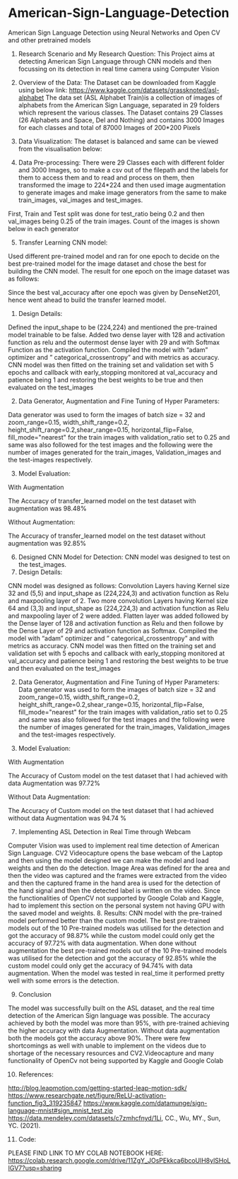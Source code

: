 # American-Sign-Language-Detection
American Sign Language Detection using Neural Networks and Open CV and other pretrained models

1.	Research Scenario and My Research Question:
This Project aims at detecting American Sign Language through CNN models and then focussing on its detection in real time camera using Computer Vision
2.	Overview of the Data:
The Dataset can be downloaded from Kaggle using below link:
https://www.kaggle.com/datasets/grassknoted/asl-alphabet
The data set (ASL Alphabet Train)is a collection of images of alphabets from the American Sign Language, separated in 29 folders which represent the various classes. The Dataset contains 29 Classes (26 Alphabets and Space, Del and Nothing) and contains 3000 Images for each classes and total of 87000 Images of 200*200 Pixels

3.	Data Visualization:
The dataset is balanced and same can be viewed from the visualisation below:

 

 

4.	Data Pre-processing:
There were 29 Classes each with different folder and 3000 Images, so to make a csv out of the filepath and the labels for them to access them and to read and process on them, then transformed the image to 224*224 and then used image augmentation to generate images and make image generators from the same to make train_images, val_images and test_images.

First, Train and Test split was done for test_ratio being 0.2 and then val_images being 0.25 of the train images. Count of the images is shown below in each generator
 
5.	Transfer Learning CNN model:

Used different pre-trained model and ran for one epoch to decide on the best pre-trained model for the image dataset and chose the best for building the CNN model. The result for one epoch on the image dataset was as follows:
 

  
Since the best val_accuracy after one epoch was given by DenseNet201, hence went ahead to build the transfer learned model.
1.  Design Details:

Defined the input_shape to be (224,224) and mentioned the pre-trained model trainable to be false.
Added two dense layer with 128 and activation function as relu and the outermost dense layer with 29 and with Softmax Function as the activation function.
Compiled the model with “adam” optimizer and ” categorical_crossentropy” and with metrics as accuracy.
CNN model was then fitted on the training set and validation set with 5 epochs and callback with early_stopping monitored at val_accuracy and patience being 1 and restoring the best weights to be true and then evaluated on the test_images


2. Data Generator, Augmentation and Fine Tuning of Hyper Parameters:

Data generator was used to form the images of batch size = 32 and zoom_range=0.15, width_shift_range=0.2,  height_shift_range=0.2,shear_range=0.15, horizontal_flip=False, fill_mode="nearest" for the train images with validation_ratio set to 0.25 and same was also followed for the test images and the following were the number of images generated for the train_images, Validation_images and the test-images respectively.
 

3. Model Evaluation:

With Augmentation
 


The Accuracy of transfer_learned model on the test dataset with augmentation was 98.48%
 
Without Augmentation:
 
The Accuracy of transfer_learned model on the test dataset without augmentation was 92.85%

 

 



6.	Designed CNN Model for Detection:
CNN model was designed to test on the test_images.
1. Design Details:

CNN model was designed as follows:
Convolution Layers having Kernel size 32 and (5,5) and input_shape as (224,224,3) and activation function as Relu and maxpooling layer of 2.
Two more convolution Layers having Kernel size 64 and (3,3) and input_shape as (224,224,3) and activation function as Relu and maxpooling layer of 2 were added.
Flatten layer was added followed by the Dense layer of 128 and activation function as Relu and then followe by the Dense Layer of 29 and activation function as Softmax.
Compiled the model with “adam” optimizer and ” categorical_crossentropy” and with metrics as accuracy.
CNN model was then fitted on the training set and validation set with 5 epochs and callback with early_stopping monitored at val_accuracy and patience being 1 and restoring the best weights to be true and then evaluated on the test_images

2. Data Generator, Augmentation and Fine Tuning of Hyper Parameters:
Data generator was used to form the images of batch size = 32 and zoom_range=0.15, width_shift_range=0.2,  height_shift_range=0.2,shear_range=0.15, horizontal_flip=False, fill_mode="nearest" for the train images with validation_ratio set to 0.25 and same was also followed for the test images and the following were the number of images generated for the train_images, Validation_images and the test-images respectively.
 
3. Model Evaluation:

With Augmentation

 

The Accuracy of Custom model  on the test dataset that I had achieved with data Augmentation was 97.72%
 
Without Data Augmentation:
 
The Accuracy of Custom model  on the test dataset that I had achieved without data Augmentation was 94.74 %
 
 

7.	Implementing ASL Detection in Real Time through Webcam

Computer Vision was used to implement real time detection of American Sign Language. CV2 Videocapture opens the base webcam of the Laptop and then using the model designed we can make the model and load weights and then do the detection.
Image Area was defined for the area and then the video was captured and the frames were extracted from the video and then the captured frame in the hand area is used for the detection of the hand signal and then the detected label is written on the video.
Since the functionalities of OpenCV not supported by Google Colab and Kaggle, had to implement this section on the personal system not having GPU with the saved model and weights.
8.	Results:
CNN model with the pre-trained model performed better than the custom model. The best pre-trained models out of the 10 Pre-trained models was utilised for the detection and got the accuracy of 98.87% while the custom model could only get the accuracy of 97.72% with data augmentation. 
When done without augmentation the best pre-trained models out of the 10 Pre-trained models was utilised for the detection and got the accuracy of 92.85% while the custom model could only get the accuracy of 94.74% with data augmentation.
When the model was tested in real_time it performed pretty well with some errors is the detection.

9.	Conclusion

The model was successfully built on the ASL dataset, and the real time detection of the American Sign language was possible. The accuracy achieved by both the model was more than 95%, with pre-trained achieving the higher accuracy with data Augmentation. Without data augmentation both the models got the accuracy above 90%. There were few shortcomings as well with unable to implement on the videos due to shortage of the necessary resources and CV2.Videocapture and many functionality of OpenCv not being supported by Kaggle and Google Colab

10.	References:

http://blog.leapmotion.com/getting-started-leap-motion-sdk/
https://www.researchgate.net/figure/ReLU-activation-function_fig3_319235847
https://www.kaggle.com/datamunge/sign-language-mnist#sign_mnist_test.zip
https://data.mendeley.com/datasets/c7zmhcfnyd/1Li, CC., Wu, MY., Sun, YC. (2021). 

11.	Code:

PLEASE FIND LINK TO MY COLAB NOTEBOOK HERE: 
https://colab.research.google.com/drive/11ZgY_JOsPEkkca6bcoUlH8ylSHoLIGV7?usp=sharing

